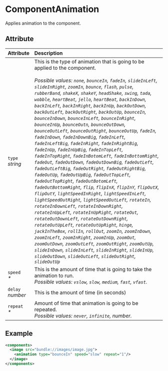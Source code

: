 # ComponentAnimation

Applies animation to the component.

## Attribute

| Attribute              | Description                                                                                                                                                                                                                                                                                                                                                                                                                                                                                                                                                                                                                                                                                                                                                                                                                                                                                                                                                                                                                                                                                                                                                                                                                                                                                                                                                                                                                                                                                                                                                                                                                                                                                            |
| :--------------------- | :----------------------------------------------------------------------------------------------------------------------------------------------------------------------------------------------------------------------------------------------------------------------------------------------------------------------------------------------------------------------------------------------------------------------------------------------------------------------------------------------------------------------------------------------------------------------------------------------------------------------------------------------------------------------------------------------------------------------------------------------------------------------------------------------------------------------------------------------------------------------------------------------------------------------------------------------------------------------------------------------------------------------------------------------------------------------------------------------------------------------------------------------------------------------------------------------------------------------------------------------------------------------------------------------------------------------------------------------------------------------------------------------------------------------------------------------------------------------------------------------------------------------------------------------------------------------------------------------------------------------------------------------------------------------------------------------------- |
| `type`<br/> *string*   | This is the type of animation that is going to be applied to the component.  <br/>  <br/> _Possible values: `none`, `bounceIn`, `fadeIn`, `slideInLeft`, `slideInRight`, `zoomIn`, `bounce`, `flash`, `pulse`, `rubberBand`, `shakeX`, `shakeY`, `headShake`, `swing`, `tada`, `wobble`, `heartBeat`, `jello`, `heartBeat`, `backInDown`, `backInLeft`, `backInRight`, `backInUp`, `backOutDown`, `backOutLeft`, `backOutRight`, `backOutUp`, `bounceIn`, `bounceInDown`, `bounceInLeft`, `bounceInRight`, `bounceInUp`, `bounceOutn`, `bounceOutDown`, `bounceOutLeft`, `bounceOutRight`, `bounceOutUp`, `fadeIn`, `fadeInDown`, `fadeInDownBig`, `fadeInLeft`, `fadeInLeftBig`, `fadeInRight`, `fadeInRightBig`, `fadeInUp`, `fadeInUpBig`, `fadeInTopLeft`, `fadeInTopRight`, `fadeInBotomLeft`, `fadeInBottomRight`, `fadeOut`, `fadeOutDown`, `fadeOutDownBig`, `fadeOutLeft`, `fadeOutLeftBig`, `fadeOutRight`, `fadeOutRightBig`, `fadeOutUp`, `fadeOutUpBig`, `fadeOutTopLeft`, `fadeOutTopRight`, `fadeOutBotomLeft`, `fadeOutBottomRight`, `flip`, `flipInX`, `flipInY`, `flipOutX`, `flipOutY`, `lightSpeedInRight`, `lightSpeedInLeft`, `lightSpeedOutRight`, `lightSpeedOutLeft`, `rotateIn`, `rotateInDownLeft`, `rotateInDownRight`, `rotateInUpLeft`, `rotateInUpRight`, `rotateOut`, `rotateOutDownLeft`, `rotateOutDownRight`, `rotateOutUpLeft`, `rotateOutUpRight`, `hinge`, `jackInTheBox`, `rollIn`, `rollOut`, `zoomIn`, `zoomInDown`, `zoomInLeft`, `zoomInRight`, `zoomInUp`, `zoomOut`, `zoomOutDown`, `zoomOutLeft`, `zoomOutRight`, `zoomOutUp`, `slideInDown`, `slideInLeft`, `slideInRight`, `slideInUp`, `slideOutDown`, `slideOutLeft`, `slideOutRight`, `slideOutUp`_ |
| `speed` <br/> _*_      | This is the amount of time that is going to take the animation to run. <br/> _Possible values: `vslow`, `slow`, `medium`, `fast`, `vfast`._                                                                                                                                                                                                                                                                                                                                                                                                                                                                                                                                                                                                                                                                                                                                                                                                                                                                                                                                                                                                                                                                                                                                                                                                                                                                                                                                                                                                                                                                                                                                                            |
| `delay` <br/> *number* | This is the amount of time (in seconds)                                                                                                                                                                                                                                                                                                                                                                                                                                                                                                                                                                                                                                                                                                                                                                                                                                                                                                                                                                                                                                                                                                                                                                                                                                                                                                                                                                                                                                                                                                                                                                                                                                                                |
| `repeat` <br/> _*_     | Amount of time that animation is going to be repeated. <br/> _Possible values: `never`, `infinite`, number._                                                                                                                                                                                                                                                                                                                                                                                                                                                                                                                                                                                                                                                                                                                                                                                                                                                                                                                                                                                                                                                                                                                                                                                                                                                                                                                                                                                                                                                                                                                                                                                           |

## Example
```xml
<components>
  <image src="bundle://images/image.jpg">
    <animation type="bounceIn" speed="slow" repeat="1"/>
  </image>
</components>
```